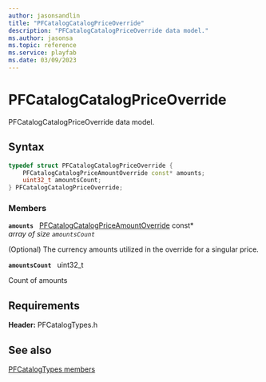 ```yaml
---
author: jasonsandlin
title: "PFCatalogCatalogPriceOverride"
description: "PFCatalogCatalogPriceOverride data model."
ms.author: jasonsa
ms.topic: reference
ms.service: playfab
ms.date: 03/09/2023
---
```


# PFCatalogCatalogPriceOverride  

PFCatalogCatalogPriceOverride data model.  

## Syntax  
  
```cpp
typedef struct PFCatalogCatalogPriceOverride {  
    PFCatalogCatalogPriceAmountOverride const* amounts;  
    uint32_t amountsCount;  
} PFCatalogCatalogPriceOverride;  
```
  
### Members  
  
**`amounts`** &nbsp; [PFCatalogCatalogPriceAmountOverride](pfcatalogcatalogpriceamountoverride.md) const*  
*array of size `amountsCount`*  
  
(Optional) The currency amounts utilized in the override for a singular price.
  
**`amountsCount`** &nbsp; uint32_t  
  
Count of amounts
  
  
## Requirements  
  
**Header:** PFCatalogTypes.h
  
## See also  
[PFCatalogTypes members](../pfcatalogtypes_members.md)  

  
  
